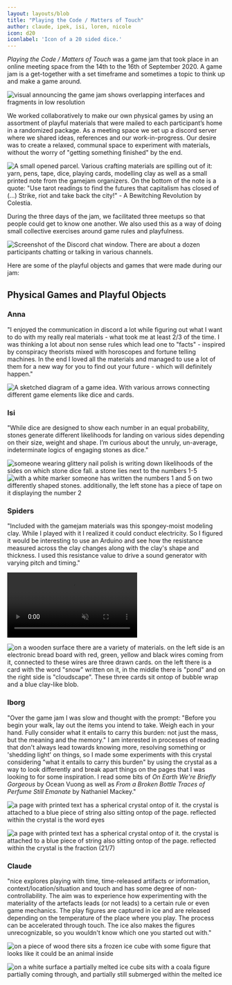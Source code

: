 ```yaml
---
layout: layouts/blob
title: "Playing the Code / Matters of Touch"
author: claude, ipek, isi, loren, nicole
icon: d20
iconlabel: 'Icon of a 20 sided dice.'
---
```


*Playing the Code / Matters of Touch* was a game jam that took place in an online meeting space from the 14th to the 16th of September 2020. A game jam is a get-together with a set timeframe and sometimes a topic to think up and make a game around.

![visual announcing the game jam shows overlapping interfaces and fragments in low resolution](/img/gamejam-announcement.png)

We worked collaboratively to make our own physical games by using an assortment of playful materials that were mailed to each participant’s home in a randomized package. As a meeting space we set up a discord server where we shared ideas, references and our work-in-progress. Our desire was to create a relaxed, communal space to experiment with materials, without the worry of "getting something finished" by the end.

![A small opened parcel. Various crafting materials are spilling out of it: yarn, pens, tape, dice, playing cards, modelling clay as well as a small printed note from the gamejam organizers. On the bottom of the note is a quote: "Use tarot readings to find the futures that capitalism has closed of (...) Strike, riot and take back the city!" - A Bewitching Revolution by Colestia.](/img/gamejam-box.jpg)

During the three days of the jam, we facilitated three meetups so that people could get to know one another. We also used this as a way of doing small collective exercises around game rules and playfulness.

![Screenshot of the Discord chat window. There are about a dozen participants chatting or talking in various channels.](/img/gamejam-discord.jpg)

Here are some of the  playful objects and games that were made during our jam: 

## Physical Games and Playful Objects

### Anna
"I enjoyed the communication in discord a lot while figuring out what I want to do with my really real materials - what took me at least 2/3 of the time. I was thinking a lot about non sense rules which lead one to "facts" - inspired by conspiracy theorists mixed with horoscopes and fortune telling machines. In the end I loved all the materials and managed to use a lot of them for a new way for you to find out your future - which will definitely happen."

![A sketched diagram of a game idea. With various arrows connecting different game elements like dice and cards.](/img/gamejam-anna-sketch.png)

### Isi 
"While dice are designed to show each number in an equal probability, stones generate different likelihoods for landing on various sides depending on their size, weight and shape. I’m curious about the unruly, un-average, indeterminate logics of engaging stones as dice."

![someone wearing glittery nail polish is writing down likelihoods of the sides on which stone dice fall. a stone lies next to the numbers 1-5](/img/gamejam-stones-01.jpg)
![with a white marker someone has written the numbers 1 and 5 on two differently shaped stones. additionally, the left stone has a piece of tape on it displaying the number 2](/img/gamejam-stones-02.jpg)

### Spiders

"Included with the gamejam materials was this spongey-moist modeling clay. While I played with it I realized it could conduct electricity. So I figured it would be interesting to use an Arduino and see how the resistance measured across the clay changes along with the clay's shape and thickness. I used this resistance value to drive a sound generator with varying pitch and timing."

<div class ="project-video">
  <video muted autoplay loop controls>
    <source src="/img/gamejam-clay.mp4" type="video/mp4">
  Your browser does not support the video tag.
  </video> 
</div>

![on a wooden surface there are a variety of materials. on the left side is an electronic bread board with red, green, yellow and black wires coming from it, connected to these wires are three drawn cards. on the left there is a card with the word "snow" written on it, in the middle there is "pond" and on the right side is "cloudscape". These three cards sit ontop of bubble wrap and a blue clay-like blob.](/img/gamejam-clay-02.jpg)


### lborg

"Over the game jam I was slow and thought with the prompt: "Before you begin your walk, lay out the items you intend to take. Weigh each in your hand. Fully consider what it entails to carry this burden: not just the mass, but the meaning and the memory." I am interested in processes of reading that don't always lead towards knowing more, resolving something or 'shedding light' on things, so I made some experiments with this crystal considering "what it entails to carry this burden" by using the crystal as a way to look differently and break apart things on the pages that I was looking to for some inspiration. I read some bits of *On Earth We're Briefly Gorgeous* by Ocean Vuong as well as *From a Broken Bottle Traces of Perfume Still Emanate* by Nathaniel Mackey."

![a page with printed text has a spherical crystal ontop of it. the crystal is attached to a blue piece of string also sitting ontop of the page. reflected within the crystal is the word eyes](/img/gamejam-crystal-01.jpg)

![a page with printed text has a spherical crystal ontop of it. the crystal is attached to a blue piece of string also sitting ontop of the page. reflected within the crystal is the fraction (21/7)](/img/gamejam-crystal-02.jpg)

### Claude

"nice explores playing with time, time-released artifacts or information, context/location/situation and touch and has some degree of non-controllability. 
The aim was to experience how experimenting with the materiality of the artefacts leads (or not leads) to a certain rule or even game mechanics. The play figures are captured in ice and are released depending on the temperature of the place where you play. The process can be accelerated through touch. The ice also makes the figures unrecognizable, so you wouldn't know which one you started out with."

![on a piece of wood there sits a frozen ice cube with some figure that looks like it could be an animal inside](/img/gamejam-nice-01.jpg)

![on a white surface a partially melted ice cube sits with a coala figure partially coming through, and partially still submerged within the melted ice](/img/gamejam-nice-02.jpg)